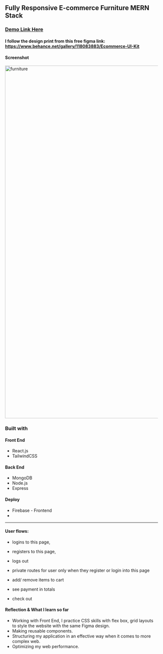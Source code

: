 ## Fully Responsive E-commerce Furniture MERN Stack
### [Demo Link Here](https://frontend-furniture.firebaseapp.com/)
#### I follow the design print from this free figma link: https://www.behance.net/gallery/118083883/Ecommerce-UI-Kit
#### Screenshot

<img width="1159" alt="furniture" src="https://github.com/linhngkh/MERN-Ecommerce-Furniture/assets/44481142/710473cd-cb6c-413e-8a0a-29631abb04f0">

### Built with
#### Front End
* React.js 
* TailwindCSS
#### Back End
* MongoDB
* Node.js
* Express
#### Deploy
* Firebase - Frontend
* 
---
#### User flows: 
 * logins to this page, 
 * registers to this page, 
 * logs out
 * private routes for user only when they register or login into this page

 * add/ remove items to cart
 * see payment in totals
 * check out

#### Reflection & What I learn so far
* Working with Front End, I practice CSS skills with flex box, grid layouts to style the website with the same Figma design.
* Making reusable components.
* Structuring my application in an effective way when it comes to more complex web. 
* Optimizing my web performance.
